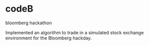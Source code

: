 # codeB
bloomberg hackathon

Implemented an algorithm to trade in a simulated stock exchange environment for the Bloomberg hackday.
